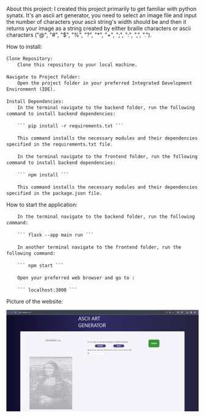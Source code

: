 About this project:
    I created this project primarily to get familiar with python synatx. It's an ascii art generator, you need to select an image file and input the number of characters your ascii string's width should be and then it returns your image as a string created by either braille characters or ascii characters ("@", "#", "$", "%", "?", "*", "+", ";", ":", ",", ".").

How to install:

    Clone Repository:
        Clone this repository to your local machine.

    Navigate to Project Folder:
        Open the project folder in your preferred Integrated Development Environment (IDE).

    Install Dependencies:
        In the terminal navigate to the backend folder, run the following command to install backend dependencies:

        ``` pip install -r requirements.txt ```

        This command installs the necessary modules and their dependencies specified in the requirements.txt file.

        In the terminal navigate to the frontend folder, run the following command to install backend dependencies:

        ``` npm install ```

        This command installs the necessary modules and their dependencies specified in the package.json file.

How to start the application:

        In the terminal navigate to the backend folder, run the following command:

        ``` flask --app main run ```

        In another terminal navigate to the frontend folder, run the following command:

        ``` npm start ```

        Open your preferred web browser and go to :

        ``` localhost:3000 ```

Picture of the website:

![website](website.png)
